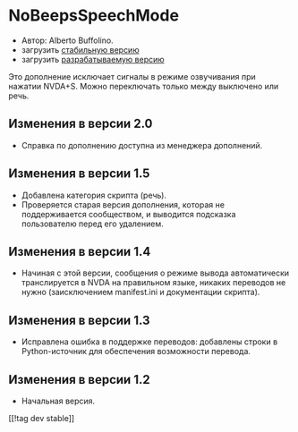 # NoBeepsSpeechMode #
*	 Автор: Alberto Buffolino.
*	 загрузить [стабильную версию][1]
*	 загрузить [разрабатываемую версию][2]

Это дополнение исключает сигналы в режиме озвучивания при нажатии
NVDA+S. Можно переключать только между выключено или речь.

## Изменения в версии 2.0 ##
*	 Справка по дополнению доступна из менеджера дополнений.

## Изменения в версии 1.5 ##
*	 Добавлена категория скрипта (речь).
*	 Проверяется старая версия дополнения, которая не поддерживается
   сообществом, и выводится подсказка пользователю перед его удалением.

## Изменения в версии 1.4 ##
*	 Начиная с этой версии, сообщения о режиме вывода автоматически
   транслируется в NVDA на правильном языке, никаких переводов не нужно
   (заисключением manifest.ini и документации скрипта).

## Изменения в версии 1.3 ##
*	 Исправлена ошибка в поддержке переводов: добавлены строки в
   Python-источник для обеспечения возможности перевода.

## Изменения в версии 1.2 ##
*	 Начальная версия.

[[!tag dev stable]]

[1]: http://addons.nvda-project.org/files/get.php?file=nb

[2]: http://addons.nvda-project.org/files/get.php?file=nb-dev
